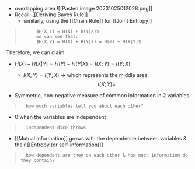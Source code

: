 - overlapping area
	![[Pasted image 20231025012028.png]]
- Recall: [[Deriving Bayes Rule]] - 
	- similarly, using the [[Chain Rule]] for [[Joint Entropy]] 
>			$H(X,Y) = H(X) + H(Y|X)$ 
>			we can see that:
>			$H(X,Y) = H(X) + H(Y|X) = H(Y) + H(X|Y)$

Therefore, we can claim:
- $H(X) - H(X|Y) = H(Y) - H(Y|X) = I(X;Y) = I(Y;X)$
	- $I(X;Y) = I(Y;X)$ $\rightarrow$ which represents the middle area
$$I(X;Y) =$$

- Symmetric, non-negative measure of common information in 2 variables
>		how much variables tell you about each other?

- 0 when the variables are independent
>		independent dice throws

- [[Mutual Information]] grows with the dependence between variables & their [[Entropy (or self-information)]]
>		how dependent are they on each other & how much information do they contain?